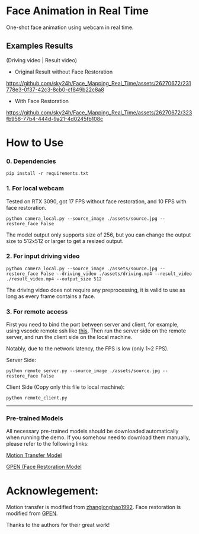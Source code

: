 # Face Animation in Real Time
One-shot face animation using webcam in real time.
## **Examples Results**
(Driving video | Result video)
- Original Result without Face Restoration

https://github.com/sky24h/Face_Mapping_Real_Time/assets/26270672/231778e3-0f37-42c3-8cb0-cf849b22c8a8

- With Face Restoration

https://github.com/sky24h/Face_Mapping_Real_Time/assets/26270672/323fb958-77b4-444d-9a21-4d0245fb108c

# How to Use
### 0. Dependencies
```
pip install -r requirements.txt
```
### **1. For local webcam**
Tested on RTX 3090, got 17 FPS without face restoration, and 10 FPS with face restoration.
```
python camera_local.py --source_image ./assets/source.jpg --restore_face False
```
The model output only supports size of 256, but you can change the output size to 512x512 or larger to get a resized output.

### **2. For input driving video**
```
python camera_local.py --source_image ./assets/source.jpg --restore_face False --driving_video ./assets/driving.mp4 --result_video ./result_video.mp4 --output_size 512
```
The driving video does not require any preprocessing, it is valid to use as long as every frame contains a face.

### **3. For remote access**
First you need to bind the port between server and client, for example, using vscode remote ssh like [this](https://code.visualstudio.com/docs/editor/port-forwarding).
Then run the server side on the remote server, and run the client side on the local machine.

Notably, due to the network latency, the FPS is low (only 1~2 FPS).

Server Side:
```
python remote_server.py --source_image ./assets/source.jpg --restore_face False
```

Client Side (Copy only this file to local machine):
```
python remote_client.py
```
---
### Pre-trained Models
All necessary pre-trained models should be downloaded automatically when running the demo.
If you somehow need to download them manually, please refer to the following links:

[Motion Transfer Model](https://drive.google.com/file/d/11ZgyjKI5OcB7klcsIdPpCCX38AIX8Soc/view?usp=drive_link)

[GPEN (Face Restoration Model](https://drive.google.com/drive/folders/1epln5c8HW1QXfVz6444Fe0hG-vRNavi6?usp=drive_link)


# Acknowlegement: 
Motion transfer is modified from [zhanglonghao1992](https://github.com/zhanglonghao1992/One-Shot_Free-View_Neural_Talking_Head_Synthesis).
Face restoration is modified from [GPEN](https://github.com/yangxy/GPEN).

Thanks to the authors for their great work!
